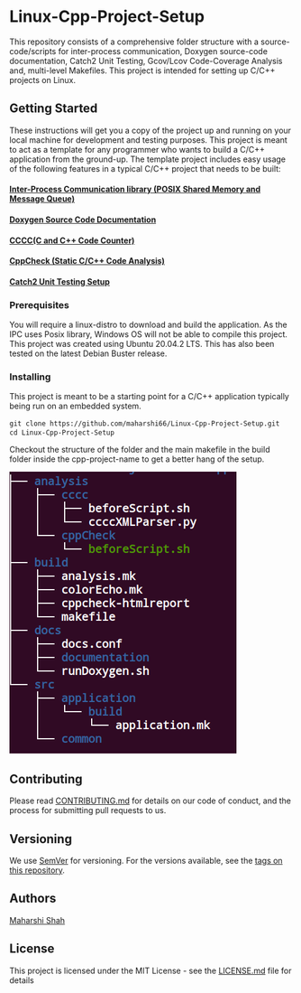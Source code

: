 # Linux-Cpp-Project-Setup
This repository consists of a comprehensive folder structure with a source-code/scripts for inter-process communication, Doxygen source-code documentation, Catch2 Unit Testing, Gcov/Lcov Code-Coverage Analysis and, multi-level Makefiles. This project is intended for setting up C/C++ projects on Linux.     

## Getting Started

These instructions will get you a copy of the project up and running on your local machine for development and testing purposes.
This project is meant to act as a template for any programmer who wants to build a C/C++ application from the ground-up. The template project includes easy usage of the following features in a typical C/C++ project that needs to be built:

#### [Inter-Process Communication library (POSIX Shared Memory and Message Queue)](https://en.wikipedia.org/wiki/Inter-process_communication)
#### [Doxygen Source Code Documentation](https://www.doxygen.nl/index.html)
#### [CCCC(C and C++ Code Counter)](https://sourceforge.net/projects/cccc/)
#### [CppCheck (Static C/C++ Code Analysis)](https://en.wikipedia.org/wiki/Cppcheck)
#### [Catch2 Unit Testing Setup](https://github.com/catchorg/Catch2)

### Prerequisites

You will require a linux-distro to download and build the application. As the IPC uses Posix library, Windows OS will not be able to compile this project. This project was created using Ubuntu 20.04.2 LTS. This has also been tested on the latest Debian Buster release.  

### Installing

This project is meant to be a starting point for a C/C++ application typically being run on an embedded system. 

```
git clone https://github.com/maharshi66/Linux-Cpp-Project-Setup.git
cd Linux-Cpp-Project-Setup
```
Checkout the structure of the folder and the main makefile in the build folder inside the cpp-project-name to get a better hang of the setup. 

![alt text](https://github.com/maharshi66/Linux-Cpp-Project-Setup/blob/main/resources/cpp_project_folder_structure.png?raw=true)

## Contributing

Please read [CONTRIBUTING.md](https://gist.github.com/PurpleBooth/b24679402957c63ec426) for details on our code of conduct, and the process for submitting pull requests to us.

## Versioning

We use [SemVer](http://semver.org/) for versioning. For the versions available, see the [tags on this repository](https://github.com/your/project/tags). 

## Authors

[Maharshi Shah](https://github.com/maharshi66)

## License

This project is licensed under the MIT License - see the [LICENSE.md](https://github.com/maharshi66/Linux-Cpp-Project-Setup/blob/main/LICENSE) file for details
